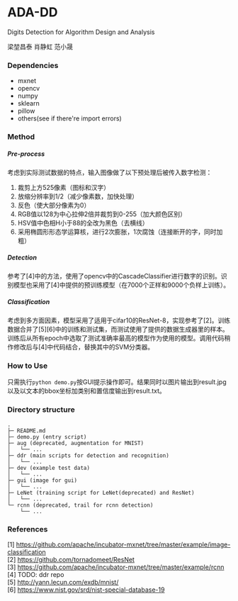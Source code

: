# ADA-DD
Digits Detection for Algorithm Design and Analysis

梁堃昌泰
肖静虹
范小晟

### Dependencies
- mxnet
- opencv
- numpy
- sklearn
- pillow
- others(see if there're import errors)

### Method
##### Pre-process
考虑到实际测试数据的特点，输入图像做了以下预处理后被传入数字检测：
1. 裁剪上方525像素（图标和汉字）
2. 放缩分辨率到1/2（减少像素数，加快处理）
3. 反色（使大部分像素为0）
4. RGB值以128为中心拉伸2倍并裁剪到0-255（加大颜色区别）
5. HSV值中色相H小于88的全改为黑色（去横线）
6. 采用椭圆形形态学运算核，进行2次膨胀，1次腐蚀（连接断开的字，同时加粗）

##### Detection
参考了[4]中的方法，使用了opencv中的CascadeClassifier进行数字的识别。识别模型也采用了[4]中提供的预训练模型（在7000个正样和9000个负样上训练）。  

##### Classification
考虑到多方面因素，模型采用了适用于cifar10的ResNet-8，实现参考了[2]。训练数据合并了[5][6]中的训练和测试集，而测试使用了提供的数据生成器里的样本。训练后从所有epoch中选取了测试准确率最高的模型作为使用的模型。调用代码稍作修改后与[4]中代码结合，替换其中的SVM分类器。

### How to Use
只需执行`python demo.py`按GUI提示操作即可。结果同时以图片输出到result.jpg以及以文本的bbox坐标加类别和置信度输出到result.txt。

### Directory structure
```
.
├─ README.md
├─ demo.py (entry script)
├─ aug (deprecated, augmentation for MNIST)
│   └── ...
├─ ddr (main scripts for detection and recognition)
│   └── ...
├─ dev (example test data)
│   └── ...
├─ gui (image for gui)
│   └── ...
├─ LeNet (training script for LeNet(deprecated) and ResNet)
│   └── ...
└─ rcnn (deprecated, trail for rcnn detection)
    └── ...
```

### References
[1] https://github.com/apache/incubator-mxnet/tree/master/example/image-classification  
[2] https://github.com/tornadomeet/ResNet  
[3] https://github.com/apache/incubator-mxnet/tree/master/example/rcnn  
[4] TODO: ddr repo  
[5] http://yann.lecun.com/exdb/mnist/  
[6] https://www.nist.gov/srd/nist-special-database-19